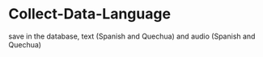 # Collect-Data-Language
save in the database, text (Spanish and Quechua) and audio (Spanish and Quechua) 
